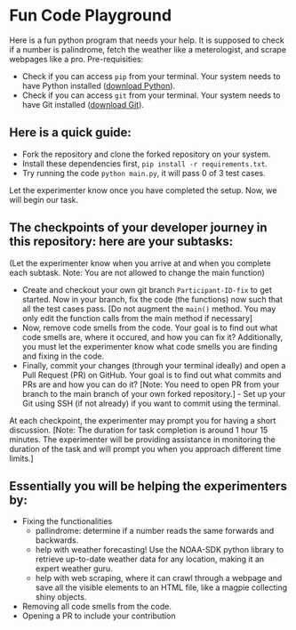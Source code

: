 # Fun Code Playground

Here is a fun python program that needs your help. It is supposed to check if a number is palindrome, fetch the weather like a  meterologist, and scrape webpages like a pro.
Pre-requisities:
- Check if you can access `pip` from your terminal. Your system needs to have Python installed ([download Python](https://www.python.org/downloads/)). 
- Check if you can access `git` from your terminal. Your system needs to have Git installed ([download Git](https://git-scm.com/downloads)). 

## Here is a quick guide:
- Fork the repository and clone the forked repository on your system.
- Install these dependencies first, `pip install -r requirements.txt`.
- Try running the code `python main.py`, it will pass 0 of 3 test cases. 

Let the experimenter know once you have completed the setup. Now, we will begin our task.

## The checkpoints of your developer journey in this repository: here are your subtasks:
(Let the experimenter know when you arrive at and when you complete each subtask. Note: You are not allowed to change the main function)
- Create and checkout your own git branch `Participant-ID-fix` to get started. Now in your branch, fix the code (the functions) now such that all the test cases pass. [Do not augment the `main()` method. You may only edit the function calls from the main method if necessary]
- Now, remove code smells from the code. Your goal is to find out what code smells are, where it occured, and how you can fix it? Additionally, you must let the experimenter know what code smells you are finding and fixing in the code.
- Finally, commit your changes (through your terminal ideally) and open a Pull Request (PR) on GitHub. Your goal is to find out what commits and PRs are and how you can do it? [Note: You need to open PR from your branch to the main branch of your own forked repository.] - Set up your Git using SSH (if not already) if you want to commit using the terminal. 
<!--   - [Link for setting up SSH](https://docs.github.com/en/authentication/connecting-to-github-with-ssh/generating-a-new-ssh-key-and-adding-it-to-the-ssh-agent) -->
<!-- - There is merge conflict on one of the branches named `experimenter-help`. Your goal is to find out what merge conflicts are, why it occured here, and how you can fix it? -->

At each checkpoint, the experimenter may prompt you for having a short discussion.
[Note: The duration for task completion is around 1 hour 15 minutes. The experimenter will be providing assistance in monitoring the duration of the task and will prompt you when you approach different time limits.]

## Essentially you will be helping the experimenters by:
- Fixing the functionalities
  - pallindrome: determine if a number reads the same forwards and backwards.
  - help with weather forecasting! Use the NOAA-SDK python library to retrieve up-to-date weather data for any location, making it an expert weather guru.
  - help with web scraping, where it can crawl through a webpage and save all the visible elements to an HTML file, like a magpie collecting shiny objects.
- Removing all code smells from the code.
- Opening a PR to include your contribution
<!-- - Resolving the conflict in 'experimenter-help' so that it is merge ready. -->
